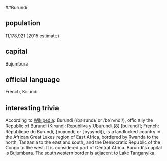 ##Burundi
## population
11,178,921 (2015 estimate)

## capital
Bujumbura
 
## official language
French, Kirundi

## interesting trivia
According to [Wikipedia](https://en.wikipedia.org/wiki/Burundi): Burundi (/bəˈrʊndᵻ/ or /bəˈrʌndi/), officially the Republic of Burundi (Kirundi: Republika y'Uburundi,[8] [buˈɾundi]; French: République du Burundi, [buʁundi] or [byʁyndi]), is a landlocked country in the African Great Lakes region of East Africa, bordered by Rwanda to the north, Tanzania to the east and south, and the Democratic Republic of the Congo to the west. It is considered part of Central Africa. Burundi's capital is Bujumbura. The southwestern border is adjacent to Lake Tanganyika.


